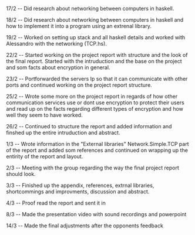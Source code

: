 
17/2 -- Did research about networking between computers in haskell.

18/2 -- Did research about networking between computers in haskell and how to implement it into a program using an extrenal library.

19/2 -- Worked on setting up stack and all haskell details and worked with Alessandro with the networking (TCP.hs).

22/2 -- Started working on the project report with structure and the look of the final report. Started with the intruduction and the base on the project and som facts about encryption in general.

23/2 -- Portforwarded the servers Ip so that it can communicate with other ports and continued working on the project report structure.

25/2 -- Wrote some more on the project report in regards of how other communication services use or dont use encryption to protect their users and read up on the facts regarding   different types of encryption and how well they seem to have worked.

26/2 -- Continued to structure the report and added information and finshed up the entire intruduction and abstract.

1/3 -- Wrote information in the "External libraries" Network.Simple.TCP part of the report and added som references and continued on wrapping up the entirity of the report and layout.

2/3 -- Meeting with the group regarding the way the final project report should look.

3/3 -- Finished up the appendix, references, extrnal libraries, shortcommings and improvments, discussion and abstract.

4/3 -- Proof read the report and sent it in

8/3 -- Made the presentation video with sound recordings and powerpoint

14/3 -- Made the final adjustments after the opponents feedback

